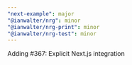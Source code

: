 ```yaml
---
"next-example": major
"@ianwalter/nrg": minor
"@ianwalter/nrg-print": minor
"@ianwalter/nrg-test": minor
---
```


Adding #367: Explicit Next.js integration
